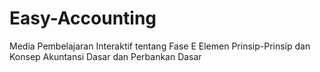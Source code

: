 # Easy-Accounting
Media Pembelajaran Interaktif tentang Fase E Elemen Prinsip-Prinsip dan Konsep Akuntansi Dasar dan Perbankan Dasar
